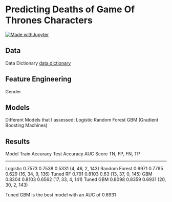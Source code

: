 # Predicting Deaths of Game Of Thrones Characters

[![Made withJupyter](https://img.shields.io/badge/Made%20with-Jupyter-orange?style=for-the-badge&logo=Jupyter)](https://jupyter.org/try)

## Data
Data Dictionary [data dictionary](https://github.com/emaeda1/GameOfThrones_Classification/blob/main/_data/GOT_data_dictionary.xlsx)

## Feature Engineering 
Gender 

## Models 
Different Models that I assessed:
Logistic
Random Forest
GBM (Gradient Boosting Machines)


## Results

Model           Train Accuracy   Test Accuracy       AUC Score      TN,  FP, FN,  TP
-----           --------------   -------------       ---------      ----------------
Logistic        0.7573           0.7538              0.5331         (4, 46, 2, 143)
Random Forest   0.9971           0.7795              0.629          (16, 34, 9, 136)
Tuned RF        0.791            0.8103              0.63           (13, 37, 0, 145)
GBM             0.8304           0.8103              0.6562         (17, 33, 4, 141)
Tuned GBM       0.8098           0.8359              0.6931         (20, 30, 2, 143)   

Tuned GBM is the best model with an AUC of 0.6931 
